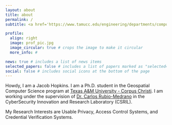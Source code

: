 ```yaml
---
layout: about
title: about
permalink: /
subtitle: <a href='https://www.tamucc.edu/engineering/departments/computer-science/index.php'>TAMUCC Department of Computer Science</a>. 

profile:
  align: right
  image: prof_pic.jpg
  image_circular: true # crops the image to make it circular
  more_info: #

news: true # includes a list of news items
selected_papers: false # includes a list of papers marked as "selected={true}"
social: false # includes social icons at the bottom of the page
---
```


Howdy, I am a Jacob Hopkins. I am a Ph.D. student in the Geospatial Computer Science program at [Texas A&M University - Corpus Christi](https://www.tamucc.edu/). I am working under the supervision of [Dr. Carlos Rubio-Medrano](https://carlosrubiomedrano.com/) in the CyberSecurity Innovation and Research Laboratory (CSRIL).

My Research Interests are Usable Privacy, Access Control Systems, and Credential Verification Systems.